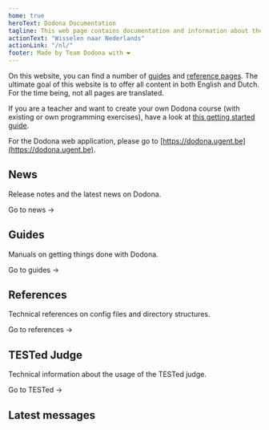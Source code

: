 ```yaml
---
home: true
heroText: Dodona Documentation
tagline: This web page contains documentation and information about the Dodona project.
actionText: "Wisselen naar Nederlands"
actionLink: "/nl/"
footer: Made by Team Dodona with ❤️
---
```


On this website, you can find a number of [guides](/en/guides) and [reference pages](/en/references). The ultimate goal of this website is to offer all content in both English and Dutch. For the time being, not all pages are translated.

If you are a teacher and want to create your own Dodona course (with existing or own programming exercises), have a look at [this getting started guide](guides/teachers/getting-started).

For the Dodona web application, please go to [https://dodona.ugent.be](https://dodona.ugent.be).

<div class="features">
  <div class="feature">
    <h2>News</h2>
    <p>Release notes and the latest news on Dodona.</p>
    <p><router-link to="/en/news/">Go to news →</router-link></p>
  </div>
  <div class="feature">
    <h2>Guides</h2>
    <p>Manuals on getting things done with Dodona.</p>
    <p><router-link to="/en/guides/">Go to guides →</router-link></p>
  </div>
  <div class="feature">
    <h2>References</h2>
    <p>Technical references on config files and directory structures.</p>
    <p><router-link to="/en/references/">Go to references →</router-link></p>
  </div>
  <div class="feature">
    <h2>TESTed Judge</h2>
    <p>Technical information about the usage of the TESTed judge.</p>
    <p><router-link to="/en/tested/">Go to TESTed →</router-link></p>
  </div>
</div>

## Latest messages
<NewsIndex category="current" lang="en" limit="5" />

